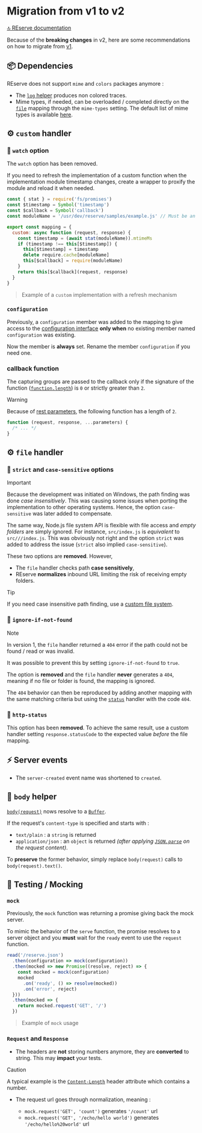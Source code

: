 # Migration from v1 to v2

[🔝 REserve documentation](README.md)

Because of the **breaking changes** in v2, here are some recommendations on how to migrate from [v1](https://github.com/ArnaudBuchholz/reserve/blob/1.x/docs/README.md).

## 📦 Dependencies

REserve does not support `mime` and `colors` packages anymore :
* The [`log` helper](log.md) produces non colored traces.
* Mime types, if needed, can be overloaded / completed directly on the [`file`](file.md) mapping through the `mime-types` setting. The default list of mime types is available [here](https://github.com/ArnaudBuchholz/reserve/blob/main/reserve/src/mime.json).

## ⚙ `custom` handler

### 🚫 `watch` option

The `watch` option has been removed.

If you need to refresh the implementation of a custom function when the implementation module timestamp changes, create a wrapper to proxify the module and reload it when needed.

```javascript
const { stat } = require('fs/promises')
const $timestamp = Symbol('timestamp')
const $callback = Symbol('callback')
const moduleName = '/usr/dev/reserve/samples/example.js' // Must be an absolute path

export const mapping = {
  custom: async function (request, response) {
    const timestamp = (await stat(moduleName)).mtimeMs
    if (timestamp !== this[$timestamp]) {
      this[$timestamp] = timestamp
      delete require.cache[moduleName]
      this[$callback] = require(moduleName)
    }
    return this[$callback](request, response)
  }
}
```

> Example of a `custom` implementation with a refresh mechanism

### `configuration`

Previously, a `configuration` member was added to the mapping to give access to the [configuration interface](iconfiguration.md) **only when** no existing member named `configuration` was existing.

Now the member is **always** set. Rename the member `configuration` if you need one.

### callback function

The capturing groups are passed to the callback only if the signature of the function ([`function.length`](https://developer.mozilla.org/en-US/docs/Web/JavaScript/Reference/Global_Objects/Function/length)) is `0` or strictly greater than `2`.

> [!WARNING]
> Because of [rest parameters](https://developer.mozilla.org/en-US/docs/Web/JavaScript/Reference/Functions/rest_parameters), the following function has a length of `2`.

```javascript
function (request, response, ...parameters) {
  /* ... */
}
```

## ⚙ `file` handler

### 🚫 `strict` and `case-sensitive` options

> [!IMPORTANT]
> Because the development was initiated on Windows, the path finding was done *case insensitively*. This was causing some issues when porting the implementation to other operating systems. Hence, the option `case-sensitive` was later added to compensate.
>
> The same way, Node.js file system API is flexible with file access and *empty folders* are simply ignored. For instance, `src/index.js` is *equivalent* to `src///index.js`. This was obviously not right and the option `strict` was added to address the issue (`strict` also implied `case-sensitive`).

These two options are **removed**. However,

* The `file` handler checks path **case sensitively**,
* REserve **normalizes** inbound URL limiting the risk of receiving empty folders.

> [!TIP]
> If you need case insensitive path finding, use a [custom file system](file.md#custom-file-system).

### 🚫 `ignore-if-not-found`

> [!NOTE]
> In version 1, the `file` handler returned a `404` error if the path could not be found / read or was invalid.
> 
> It was possible to prevent this by setting `ignore-if-not-found` to `true`.

The option is **removed** and the `file` handler **never** generates a `404`, meaning if no file or folder is found, the mapping is ignored.

The `404` behavior can then be reproduced by adding another mapping with the same matching criteria but using the [`status`](status.md) handler with the code `404`.

### 🚫 `http-status`

This option has been **removed**. To achieve the same result, use a custom handler setting `response.statusCode` to the expected value *before* the file mapping.

## ⚡ Server events

* The `server-created` event name was shortened to `created`.

## 🧰 `body` helper

[`body(request)`](body.md) nows resolve to a [`Buffer`](https://nodejs.org/docs/latest/api/buffer.html).

If the request's `content-type` is specified and starts with :
* `text/plain` : a `string` is returned
* `application/json` : an `object` is returned _(after applying [`JSON.parse`](https://developer.mozilla.org/en-US/docs/Web/JavaScript/Reference/Global_Objects/JSON/parse) on the request content)_.

To **preserve** the former behavior, simply replace `body(request)` calls to `body(request).text()`.

## 🧪 Testing / Mocking

### `mock`

Previously, the `mock` function was returning a promise giving back the mock server.

To mimic the behavior of the `serve` function, the promise resolves to a server object and you **must** wait for the `ready` event to use the `request` function.

```javascript
read('/reserve.json')
  .then(configuration => mock(configuration))
  .then(mocked => new Promise((resolve, reject) => {
    const mocked = mock(configuration)
    mocked
      .on('ready', () => resolve(mocked))
      .on('error', reject)
  }))
  .then(mocked => {
    return mocked.request('GET', '/')
  })
```

> Example of `mock` usage

### `Request` and `Response`

* The headers are **not** storing numbers anymore, they are **converted** to string. This may **impact** your tests.

> [!CAUTION]
> A typical example is the [`Content-Length`](https://developer.mozilla.org/en-US/docs/Web/HTTP/Headers/Content-Length) header attribute which contains a number.

* The request url goes through normalization, meaning :

  * `mock.request('GET', 'count')` generates `'/count'` url
  * `mock.request('GET', '/echo/hello world')` generates `'/echo/hello%20world'` url
